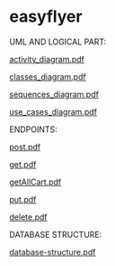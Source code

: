 # easyflyer

UML AND LOGICAL PART:

[activity_diagram.pdf](https://github.com/Archaia-Jun/easyflyer/files/7729897/activity_diagram.pdf)

[classes_diagram.pdf](https://github.com/Archaia-Jun/easyflyer/files/7729806/classes_diagram.pdf)

[sequences_diagram.pdf](https://github.com/Archaia-Jun/easyflyer/files/7656279/sequences_diagram.pdf)

[use_cases_diagram.pdf](https://github.com/Archaia-Jun/easyflyer/files/7656280/use_cases_diagram.pdf)



ENDPOINTS:

[post.pdf](https://github.com/Archaia-Jun/easyflyer/files/7731203/post.pdf)

[get.pdf](https://github.com/Archaia-Jun/easyflyer/files/7731206/get.pdf)

[getAllCart.pdf](https://github.com/Archaia-Jun/easyflyer/files/7731202/getAllCart.pdf)

[put.pdf](https://github.com/Archaia-Jun/easyflyer/files/7731204/put.pdf)

[delete.pdf](https://github.com/Archaia-Jun/easyflyer/files/7731205/delete.pdf)



DATABASE STRUCTURE:

[database-structure.pdf](https://github.com/Archaia-Jun/easyflyer/files/7731232/database-structure.pdf)
